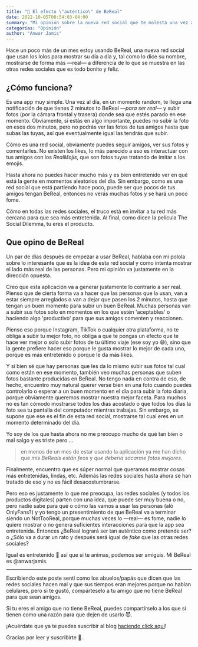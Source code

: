 ```yaml
---
title: "📱 El efecto \"auténtico\" de BeReal"
date: 2022-10-05T00:54:03-04:00
summary: "Mi opinión sobre la nueva red social que te molesta una vez al día para subir una foto donde sea que estés."
categorías: "Opinión"
author: "Anwar Jamis"
---
```

Hace un poco más de un mes estoy usando BeReal, una nueva red social que usan los lolos para mostrar su día a día y, tal como lo dice su nombre, mostrarse de forma más —real— a diferencia de lo que se muestra en las otras redes sociales que es todo bonito y feliz.

## ¿Cómo funciona?

Es una app muy simple. Una vez al día, en un momento random, te llega una notificación de que tienes 2 minutos to BeReal —*para ser real*— y subir fotos (por la cámara frontal y trasera) donde sea que estés parado en ese momento. Obviamente, si estás en algo importante, puedes no subir la foto en esos dos minutos, pero no podrás ver las fotos de tus amigos hasta que subas las tuyas, así que eventualmente igual las tendrás que subir.

Cómo es una red social, obviamente puedes seguir amigos, ver sus fotos y comentarles. No existen los likes, lo más parecido a eso es interactuar con tus amigos con los *RealMojis*, que son fotos tuyas tratando de imitar a los emojis.

Hasta ahora no puedes hacer mucho más y es bien entretenido ver en qué está la gente en momentos aleatorios del día. Sin embargo, como es una red social que está partiendo hace poco, puede ser que pocos de tus amigos tengan BeReal, entonces no verás muchas fotos y se hará un poco fome.

Cómo en todas las redes sociales, el truco está en invitar a tu red más cercana para que sea más entretenida. Al final, como dicen la película The Social Dilemma, tu eres el producto.

## Que opino de BeReal

Un par de días después de empezar a usar BeReal, hablaba con mi polola sobre lo interesante que es la idea de esta red social y como intenta mostrar el lado más real de las personas. Pero mi opinión va justamente en la dirección opuesta.

Creo que esta aplicación va a generar justamente lo contrario a ser real. Pienso que de cierta forma va a hacer que las personas que la usan, van a estar siempre arreglados o van a dejar que pasen los 2 minutos, hasta que tengan un buen momento para subir un buen BeReal. Muchas personas van a subir sus fotos solo en momentos en los que estén 'aceptables' o haciendo algo 'productivo' para que sus amigos comenten y reaccionen.

Pienso eso porque Instagram, TikTok o cualquier otra plataforma, no te obliga a subir tu mejor foto, no obliga a que te pongas un efecto que te hace ver mejor o solo subir fotos de tu último viaje (ese soy yo 😅), sino que la gente prefiere hacer eso porque le gusta mostrar lo mejor de cada uno, porque es más entretenido o porque le da más likes.

Y si bien sé que hay personas que les da lo mismo subir sus fotos tal cual como están en ese momento, también veo muchas personas que suben fotos bastante producidas en BeReal. No tengo nada en contra de eso, de hecho, encuentro muy natural querer verse bien en una foto cuando puedes controlarlo o esperar a un buen momento en el día para subir la foto diaria, porque obviamente queremos mostrar nuestra mejor faceta. Para muchos no es tan cómodo mostrarse todos los días acostado o que todos los días la foto sea tu pantalla del computador mientras trabajas. Sin embargo, se supone que ese es el fin de esta red social, mostrarse tal cual eres en un momento determinado del día.

Yo soy de los que hasta ahora no me preocupo mucho de qué tan bien o mal salgo y es triste pero ...

>en menos de un mes de estar usando la aplicación ya me han dicho que *mis BeReals están feos* y *que debería sacarme fotos mejores.*

Finalmente, encuentro que es súper normal que queramos mostrar cosas más entretenidas, lindas, etc. Además las redes sociales hasta ahora se han tratado de eso y no es fácil desacostumbrarse.

Pero eso es justamente lo que me preocupa, las redes sociales (y todos los productos digitales) parten con una idea, que puede ser muy buena o no, pero nadie sabe para qué o cómo las vamos a usar las personas (aló OnlyFans?) y yo tengo un presentimiento de que BeReal va a terminar siendo un NotTooReal, porque muchas veces lo —real— es fome, nadie lo quiere mostrar o no genera suficientes interacciones para que la app sea entretenida. Entonces ¿BeReal logrará ser tan auténtico como pretende ser? o ¿Sólo va a durar un rato y después será igual de *fake* que las otras redes sociales?

Igual es entretenido 👀 así que si te animas, podemos ser amiguis. Mi BeReal es @anwarjamis.

---
Escribiendo este poste sentí como los abuelos/papás que dicen que las redes sociales hacen mal y que sus tiempos eran mejores porque no habían celulares, pero si te gustó, compárteselo a tu amigo que no tiene BeReal para que sean amigos.

Si tu eres el amigo que no tiene BeReal, puedes compartírselo a los que si tienen como una razón para que dejen de usarlo 😈.

¡Acuérdate que ya te puedes suscribir al blog [haciendo click aquí](https://www.anwarjamis.com/subscription/)!

Gracias por leer y suscribirte 🤍.
